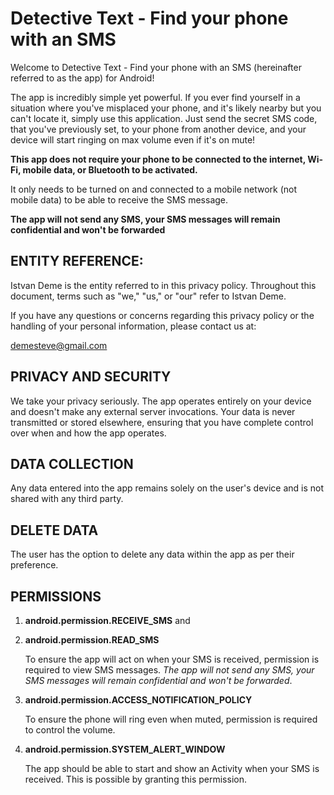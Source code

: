 # Detective Text - Find your phone with an SMS
Welcome to Detective Text - Find your phone with an SMS (hereinafter referred to as the app) for Android!

The app is incredibly simple yet powerful. If you ever find yourself in a situation where you've misplaced your phone, and it's likely nearby but you can't locate it, simply use this application. Just send the secret SMS code, that you've previously set, to your phone from another device, and your device will start ringing on max volume even if it's on mute!

**This app does not require your phone to be connected to the internet, Wi-Fi, mobile data, or Bluetooth to be activated.**

It only needs to be turned on and connected to a mobile network (not mobile data) to be able to receive the SMS message.

**The app will not send any SMS, your SMS messages will remain confidential and won't be forwarded**

## ENTITY REFERENCE:

Istvan Deme is the entity referred to in this privacy policy. Throughout this document, terms such as "we," "us," or "our" refer to Istvan Deme.

If you have any questions or concerns regarding this privacy policy or the handling of your personal information, please contact us at:

demesteve@gmail.com

## PRIVACY AND SECURITY
We take your privacy seriously. The app operates entirely on your device and doesn't make any external server invocations. Your data is never transmitted or stored elsewhere, ensuring that you have complete control over when and how the app operates.

## DATA COLLECTION
Any data entered into the app remains solely on the user's device and is not shared with any third party.

## DELETE DATA
The user has the option to delete any data within the app as per their preference.

## PERMISSIONS
1. **android.permission.RECEIVE_SMS** and
2. **android.permission.READ_SMS**

   To ensure the app will act on when your SMS is received, permission is required to view SMS messages. *The app will not send any SMS, your SMS messages will remain confidential and won't be forwarded*.

4. **android.permission.ACCESS_NOTIFICATION_POLICY**

   To ensure the phone will ring even when muted, permission is required to control the volume.

6. **android.permission.SYSTEM_ALERT_WINDOW**

   The app should be able to start and show an Activity when your SMS is received. This is possible by granting this permission.
